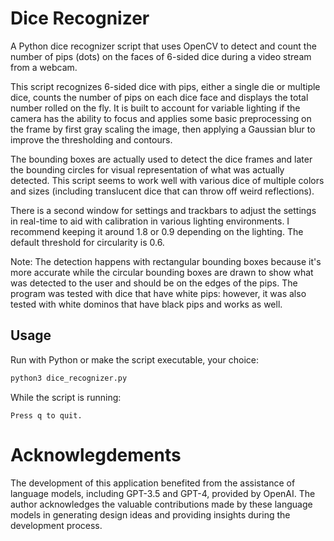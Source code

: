 # Dice Recognizer
A Python dice recognizer script that uses OpenCV to detect and count the number
of pips (dots) on the faces of 6-sided dice during a video stream from a webcam.

This script recognizes 6-sided dice with pips, either a single die or multiple
dice, counts the number of pips on each dice face and displays the total number
rolled on the fly. It is built to account for variable lighting if the camera has 
the ability to focus and applies some basic preprocessing on the frame by first
gray scaling the image, then applying a Gaussian blur to improve the thresholding
and contours.

The bounding boxes are actually used to detect the dice frames and later the
bounding circles for visual representation of what was actually detected. This
script seems to work well with various dice of multiple colors and sizes
(including translucent dice that can throw off weird reflections).

There is a second window for settings and trackbars to adjust the settings in
real-time to aid with calibration in various lighting environments. I recommend 
keeping it around 1.8 or 0.9 depending on the lighting. The default threshold for
circularity is 0.6.

Note: The detection happens with rectangular bounding boxes because it's more
accurate while the circular bounding boxes are drawn to show what was detected to
the user and should be on the edges of the pips. The program was tested with
dice that have white pips: however, it was also tested with white dominos that
have black pips and works as well.

## Usage

Run with Python or make the script executable, your choice:

```python
python3 dice_recognizer.py
```

While the script is running:

```
Press q to quit.
```

# Acknowlegdements

The development of this application benefited from the assistance of language
models, including GPT-3.5 and GPT-4, provided by OpenAI. The author
acknowledges the valuable contributions made by these language models in
generating design ideas and providing insights during the development process.
